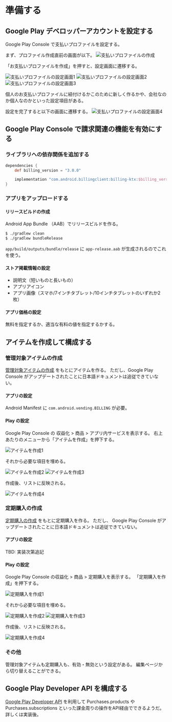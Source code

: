 # 準備する

## Google Play デベロッパーアカウントを設定する

Google Play Console で支払いプロファイルを設定する。

まず、プロファイル作成直前の画面が以下。
![支払いプロファイルの作成](./create-billing-profile-1.png)

「お支払いプロファイルを作成」を押すと、設定画面に遷移する。

![支払いプロファイルの設定画面1](./create-billing-profile-2.png)
![支払いプロファイルの設定画面2](./create-billing-profile-3.png)
![支払いプロファイルの設定画面3](./create-billing-profile-4.png)

個人のお支払いプロファイルに紐付けるかこのために新しく作るかや、会社なのか個人なのかといった設定項目がある。

設定を完了すると以下の画面に遷移する。
![支払いプロファイルの設定画面4](./create-billing-profile-5.png)


## Google Play Console で請求関連の機能を有効にする

### ライブラリへの依存関係を追加する

```groovy
dependencies {
    def billing_version = "3.0.0"

    implementation "com.android.billingclient:billing-ktx:$billing_version"
}
```

### アプリをアップロードする

#### リリースビルドの作成

Android App Bundle （AAB）でリリースビルドを作る。

```bash
$ ./gradlew clean
$ ./gradlew bundleRelease
```

`app/build/outputs/bundle/release` に `app-release.aab` が生成されるのでこれを使う。 

#### ストア掲載情報の設定

- 説明文（短いものと長いもの）
- アプリアイコン
- アプリ画像（スマホ/7インチタブレット/10インチタブレットのいずれか2枚）

#### アプリ価格の設定

無料を指定するか、適当な有料の値を指定するかする。

## アイテムを作成して構成する

### 管理対象アイテムの作成

[管理対象アイテムの作成](https://support.google.com/googleplay/android-developer/answer/1153481) をもとにアイテムを作る。
ただし、Google Play Console がアップデートされたことに日本語ドキュメントは追従できていない。

#### アプリの設定

Android Manifest に `com.android.vending.BILLING` が必要。

#### Play の設定

Google Play Console の 収益化 > 商品 > アプリ内サービスを表示する。
右上あたりのメニューから「アイテムを作成」を押下する。

![アイテムを作成1](./create-billing-item-1.png)

それから必要な項目を埋める。

![アイテムを作成2](./create-billing-item-2.png)
![アイテムを作成3](./create-billing-item-3.png)

作成後、リストに反映される。

![アイテムを作成4](./create-billing-item-4.png)

### 定期購入の作成

[定期購入の作成](https://support.google.com/googleplay/android-developer/answer/140504?hl=ja&ref_topic=3452890) をもとに定期購入を作る。
ただし、 Google Play Console がアップデートされたことに日本語ドキュメントは追従できていない。

#### アプリの設定

TBD: 実装次第追記

#### Play の設定

Google Play Console の収益化 > 商品 > 定期購入を表示する。
「定期購入を作成」を押下する。

![定期購入を作成1](./create-billing-subscription-1.png)

それから必要な項目を埋める。

![定期購入を作成2](./create-billing-subscription-2.png)
![定期購入を作成3](./create-billing-subscription-3.png)

作成後、リストに反映される。

![定期購入を作成4](./create-billing-subscription-4.png)

### その他

管理対象アイテムも定期購入も、有効・無効という設定がある。
編集ページから切り替えることができる。

## Google Play Developer API を構成する

[Google Play Developer API](https://developers.google.com/android-publisher/getting_started) を利用して Purchases.products や Purchases.subscriptions といった課金周りの操作をAPI経由でできるようだ。
詳しくは実装後。